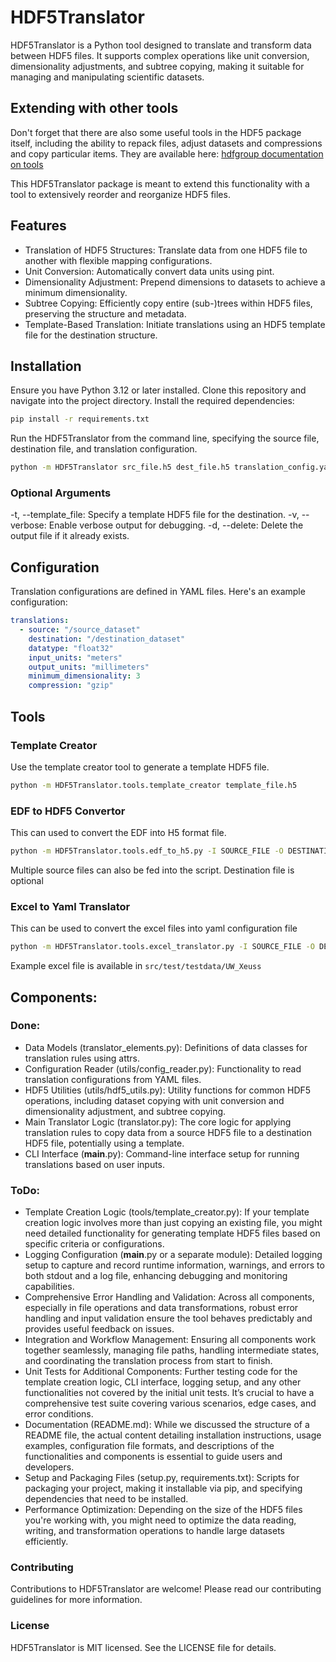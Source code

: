 # HDF5Translator

HDF5Translator is a Python tool designed to translate and transform data between HDF5 files. It supports complex operations like unit conversion, dimensionality adjustments, and subtree copying, making it suitable for managing and manipulating scientific datasets.

## Extending with other tools

Don't forget that there are also some useful tools in the HDF5 package itself, including the ability to repack files, adjust datasets and compressions and copy particular items. They are available here: 
[hdfgroup documentation on tools](https://docs.hdfgroup.org/hdf5/v1_14/_view_tools_edit.html)

This HDF5Translator package is meant to extend this functionality with a tool to extensively reorder and reorganize HDF5 files. 

## Features

  - Translation of HDF5 Structures: Translate data from one HDF5 file to another with flexible mapping configurations.
  - Unit Conversion: Automatically convert data units using pint.
  - Dimensionality Adjustment: Prepend dimensions to datasets to achieve a minimum dimensionality.
  - Subtree Copying: Efficiently copy entire (sub-)trees within HDF5 files, preserving the structure and metadata.
  - Template-Based Translation: Initiate translations using an HDF5 template file for the destination structure.

## Installation

Ensure you have Python 3.12 or later installed. Clone this repository and navigate into the project directory. Install the required dependencies:

```bash
pip install -r requirements.txt
```

Run the HDF5Translator from the command line, specifying the source file, destination file, and translation configuration.

```bash
python -m HDF5Translator src_file.h5 dest_file.h5 translation_config.yaml
```
### Optional Arguments
-t, --template_file: Specify a template HDF5 file for the destination.
-v, --verbose: Enable verbose output for debugging.
-d, --delete: Delete the output file if it already exists.

## Configuration

Translation configurations are defined in YAML files. Here's an example configuration:

```yaml
translations:
  - source: "/source_dataset"
    destination: "/destination_dataset"
    datatype: "float32"
    input_units: "meters"
    output_units: "millimeters"
    minimum_dimensionality: 3
    compression: "gzip"
```

## Tools

### Template Creator
Use the template creator tool to generate a template HDF5 file.

```bash
python -m HDF5Translator.tools.template_creator template_file.h5
```

### EDF to HDF5 Convertor
This can used to convert the EDF into H5 format file.

```bash
python -m HDF5Translator.tools.edf_to_h5.py -I SOURCE_FILE -O DESTINATION_FILE
```

Multiple source files can also be fed into the script. Destination file is optional

### Excel to Yaml Translator
This can be used to convert the excel files into yaml configuration file

```bash
python -m HDF5Translator.tools.excel_translator.py -I SOURCE_FILE -O DESTINATION_FILE
```

Example excel file is available in `src/test/testdata/UW_Xeuss`

## Components: 

### Done: 

 - Data Models (translator_elements.py): Definitions of data classes for translation rules using attrs.
 - Configuration Reader (utils/config_reader.py): Functionality to read translation configurations from YAML files.
 - HDF5 Utilities (utils/hdf5_utils.py): Utility functions for common HDF5 operations, including dataset copying with unit conversion and dimensionality adjustment, and subtree copying.
 - Main Translator Logic (translator.py): The core logic for applying translation rules to copy data from a source HDF5 file to a destination HDF5 file, potentially using a template.
 - CLI Interface (__main__.py): Command-line interface setup for running translations based on user inputs.

### ToDo: 

 - Template Creation Logic (tools/template_creator.py): If your template creation logic involves more than just copying an existing file, you might need detailed functionality for generating template HDF5 files based on specific criteria or configurations.
 - Logging Configuration (__main__.py or a separate module): Detailed logging setup to capture and record runtime information, warnings, and errors to both stdout and a log file, enhancing debugging and monitoring capabilities.
 - Comprehensive Error Handling and Validation: Across all components, especially in file operations and data transformations, robust error handling and input validation ensure the tool behaves predictably and provides useful feedback on issues.
 - Integration and Workflow Management: Ensuring all components work together seamlessly, managing file paths, handling intermediate states, and coordinating the translation process from start to finish.
 - Unit Tests for Additional Components: Further testing code for the template creation logic, CLI interface, logging setup, and any other functionalities not covered by the initial unit tests. It’s crucial to have a comprehensive test suite covering various scenarios, edge cases, and error conditions.
 - Documentation (README.md): While we discussed the structure of a README file, the actual content detailing installation instructions, usage examples, configuration file formats, and descriptions of the functionalities and components is essential to guide users and developers.
 - Setup and Packaging Files (setup.py, requirements.txt): Scripts for packaging your project, making it installable via pip, and specifying dependencies that need to be installed.
 - Performance Optimization: Depending on the size of the HDF5 files you're working with, you might need to optimize the data reading, writing, and transformation operations to handle large datasets efficiently.

### Contributing

Contributions to HDF5Translator are welcome! Please read our contributing guidelines for more information.

### License

HDF5Translator is MIT licensed. See the LICENSE file for details.